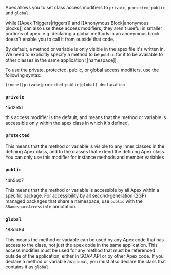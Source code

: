 Apex allows you to set class access modifiers to `private`, `protected`, `public` and `global`. 

while [[Apex Triggers|riggers]] and [[Anonymous Block|anonymous blocks]] can also use these access modifiers, they aren't useful in smaller portions of apex. e.g. declaring a global methods in an anonymous block doesn't enable you to call it from outside that code. 

By default, a method or variable is only visible in the apex file it's written in. We need to explicitly specify a method to be `public` for it to be available to other classes in the same application [[namespace]].

To use the private, protected, public, or global access modifiers, use the following syntax:
```apex
[(none)|private|protected|public|global] declaration
```

### `private` 

^5d2efd

this access modifier is the default, and means that the method or variable is accessible only within the apex class in which it's defined.

### `protected` 
This means that the method or variable is visible to any inner classes in the defining Apex class, and to the classes that extend the defining Apex class. You can only use this modifier for instance methods and member variables 

### `public`

^4b5b07

This means that the method or variable is accessible by all Apex within a specific package. For accessibility by all second-generation (2GP) managed packages that share a namespace, use `public` with the `&NamespaceAccessible` annotation. 

### `global`

^88dd84

This means the method or variable can be used by any Apex code that has access to the class, not just the apex code in the same application. This access modifier must be used for any method that must be referenced outside of the application, either in SOAP API or by other Apex code. If you declare a method or variable as `global`, you must also declare the class that contains it as `global`.